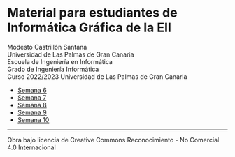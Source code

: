 # Material para estudiantes de Informática Gráfica de la EII

Modesto Castrillón Santana  
Universidad de Las Palmas de Gran Canaria  
Escuela de Ingeniería en Informática  
Grado de Ingeniería Informática  
Curso 2022/2023
Universidad de Las Palmas de Gran Canaria



- [Semana 6](S6/README.md)
- [Semana 7](S7/README.md)
- [Semana 8](S8/README.md)
- [Semana 9](S9/README.md)
- [Semana 10](S10/README.md)

***
Obra bajo licencia de Creative Commons Reconocimiento - No Comercial 4.0 Internacional
